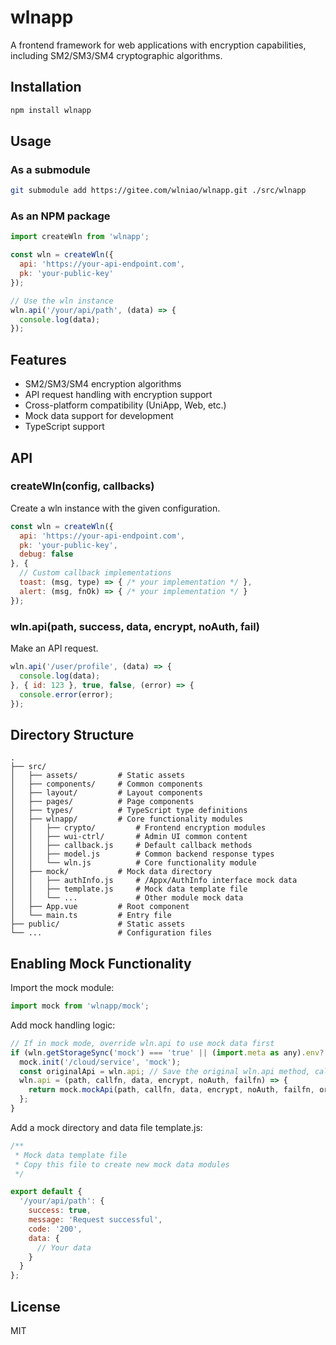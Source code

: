# wlnapp

A frontend framework for web applications with encryption capabilities, including SM2/SM3/SM4 cryptographic algorithms.

## Installation

```bash
npm install wlnapp
```

## Usage

### As a submodule

```bash
git submodule add https://gitee.com/wlniao/wlnapp.git ./src/wlnapp
```

### As an NPM package

```javascript
import createWln from 'wlnapp';

const wln = createWln({
  api: 'https://your-api-endpoint.com',
  pk: 'your-public-key'
});

// Use the wln instance
wln.api('/your/api/path', (data) => {
  console.log(data);
});
```

## Features

- SM2/SM3/SM4 encryption algorithms
- API request handling with encryption support
- Cross-platform compatibility (UniApp, Web, etc.)
- Mock data support for development
- TypeScript support

## API

### createWln(config, callbacks)

Create a wln instance with the given configuration.

```javascript
const wln = createWln({
  api: 'https://your-api-endpoint.com',
  pk: 'your-public-key',
  debug: false
}, {
  // Custom callback implementations
  toast: (msg, type) => { /* your implementation */ },
  alert: (msg, fnOk) => { /* your implementation */ }
});
```

### wln.api(path, success, data, encrypt, noAuth, fail)

Make an API request.

```javascript
wln.api('/user/profile', (data) => {
  console.log(data);
}, { id: 123 }, true, false, (error) => {
  console.error(error);
});
```

## Directory Structure

```
.
├── src/
│   ├── assets/         # Static assets
│   ├── components/     # Common components
│   ├── layout/         # Layout components
│   ├── pages/          # Page components
│   ├── types/          # TypeScript type definitions
│   ├── wlnapp/         # Core functionality modules
│   │   ├── crypto/         # Frontend encryption modules
│   │   ├── wui-ctrl/       # Admin UI common content
│   │   ├── callback.js     # Default callback methods
│   │   ├── model.js        # Common backend response types
│   │   └── wln.js          # Core functionality module
│   ├── mock/           # Mock data directory
│   │   ├── authInfo.js     # /Appx/AuthInfo interface mock data
│   │   ├── template.js     # Mock data template file
│   │   └── ...             # Other module mock data
│   ├── App.vue         # Root component
│   └── main.ts         # Entry file
├── public/             # Static assets
└── ...                 # Configuration files
```

## Enabling Mock Functionality

Import the mock module:

```javascript
import mock from 'wlnapp/mock';
```

Add mock handling logic:

```javascript
// If in mock mode, override wln.api to use mock data first
if (wln.getStorageSync('mock') === 'true' || (import.meta as any).env?.VITE_MOCK === 'true') {
  mock.init('/cloud/service', 'mock');
  const originalApi = wln.api; // Save the original wln.api method, call it when mock fails
  wln.api = (path, callfn, data, encrypt, noAuth, failfn) => {
    return mock.mockApi(path, callfn, data, encrypt, noAuth, failfn, originalApi, 300);
  };
}
```

Add a mock directory and data file template.js:

```javascript
/**
 * Mock data template file
 * Copy this file to create new mock data modules
 */

export default {
  '/your/api/path': {
    success: true,
    message: 'Request successful',
    code: '200',
    data: {
      // Your data
    }
  }
};
```

## License

MIT